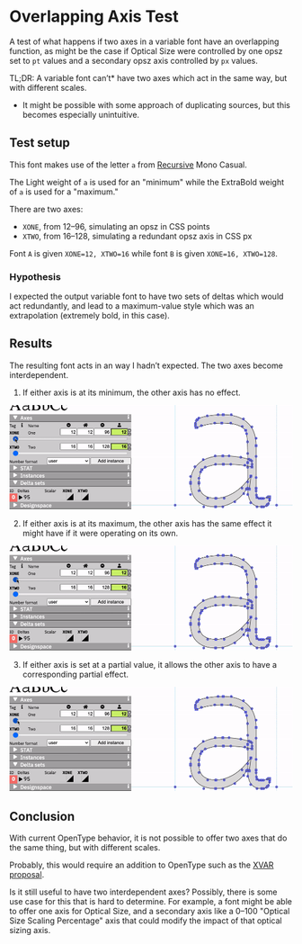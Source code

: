 # Overlapping Axis Test

A test of what happens if two axes in a variable font have an overlapping function, as might be the case if Optical Size were controlled by one opsz set to `pt` values and a secondary opsz axis controlled by `px` values.

TL;DR: A variable font can’t* have two axes which act in the same way, but with different scales.

* It might be possible with some approach of duplicating sources, but this becomes especially unintuitive.

## Test setup

This font makes use of the letter `a` from [Recursive](https://github.com/arrowtype/recursive) Mono Casual.

The Light weight of `a` is used for an "minimum" while the ExtraBold weight of `a` is used for a "maximum."

There are two axes: 
- `XONE`, from 12–96, simulating an opsz in CSS points
- `XTWO`, from 16–128, simulating a redundant opsz axis in CSS px

Font `A` is given `XONE=12, XTWO=16` while font `B` is given `XONE=16, XTWO=128`.

### Hypothesis

I expected the output variable font to have two sets of deltas which would act redundantly, and lead to a maximum-value style which was an extrapolation (extremely bold, in this case).

## Results

The resulting font acts in an way I hadn’t expected. The two axes become interdependent.

1. If either axis is at its minimum, the other axis has no effect.

![Result 1](results/result-1.gif)

2. If either axis is at its maximum, the other axis has the same effect it might have if it were operating on its own.

![Result 2](results/result-2.gif)

3. If either axis is set at a partial value, it allows the other axis to have a corresponding partial effect.

![Result 3](results/result-3.gif)

## Conclusion

With current OpenType behavior, it is not possible to offer two axes that do the same thing, but with different scales.

Probably, this would require an addition to OpenType such as the [XVAR proposal](https://github.com/microsoft/OpenType-XVAR-proposal).

Is it still useful to have two interdependent axes? Possibly, there is some use case for this that is hard to determine. For example, a font might be able to offer one axis for Optical Size, and a secondary axis like a 0–100 "Optical Size Scaling Percentage" axis that could modify the impact of that optical sizing axis.
